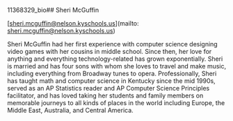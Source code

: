 11368329_bio## Sheri McGuffin

[sheri.mcguffin@nelson.kyschools.us](mailto: sheri.mcguffin@nelson.kyschools.us)

Sheri McGuffin had her first experience with computer science designing video games with her cousins in middle school. Since then, her love for anything and everything technology-related has grown exponentially. Sheri is married and has four sons with whom she loves to travel and make music, including everything from Broadway tunes to opera. Professionally, Sheri has taught math and computer science in Kentucky since the mid 1990s, served as an AP Statistics reader and AP Computer Science Principles facilitator, and has loved taking her students and family members on memorable journeys to all kinds of places in the world including Europe, the Middle East, Australia, and Central America.
